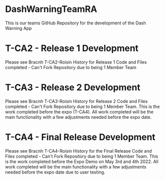 # DashWarningTeamRA
This is our teams GitHub Repository for the development of the Dash Warning App

# T-CA2 - Release 1 Development 
Please see Bracnh T-CA2-Roisin History for Release 1 Code and Files completed - Can't Fork Repository due to being 1 Member Team

# T-CA3 - Release 2 Development 
Please see Bracnh T-CA3-Roisin History for Release 2 Code and Files completed - Can't Fork Repository due to being 1 Member Team.
This is the work completed before the expo (T-CA4). All work completed will be the main functionality with a few adjustments needed before the expo date. 

# T-CA4 - Final Release Development 
Please see Bracnh T-CA4-Roisin History for the Final Release Code and Files completed - Can't Fork Repository due to being 1 Member Team.
This is the work completed before the Expo Demo on May 3rd and 4th 2022. All work completed will be the main functionality with a few adjustments needed before the expo date due to user testing.
